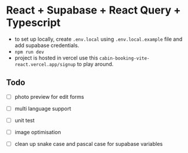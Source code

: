 # React + Supabase + React Query + Typescript
- to set up locally, create `.env.local` using `.env.local.example` file and add supabase credentials. 
- `npm run dev`
- project is hosted in vercel use this `cabin-booking-vite-react.vercel.app/signup` to play around.

## Todo 
- [ ] photo preview for edit forms
- [ ] multi language support
- [ ] unit test
- [ ] image optimisation 
- [ ] clean up snake case and pascal case for supabase variables


